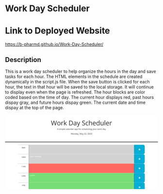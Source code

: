 # Work Day Scheduler 

# Link to Deployed Website

https://b-pharmd.github.io/Work-Day-Scheduler/

## Description

This is a work day scheduler to help organize the hours in the day and save tasks for each hour.  The HTML elements in the schedule are created dynamically in the script.js file. When the save button is clicked for each hour, the text in that hour will be saved to the local storage. It will continue to display even when the page is refreshed. The hour blocks are color coded based on the time of day. The current hour displays red, past hours dispay gray, and future hours dispay green. The current date and time dispay at the top of the page.

![](./assets/screenshot.png)

